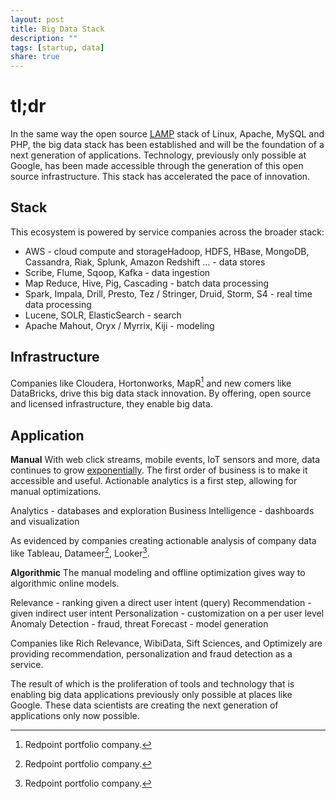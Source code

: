 ```yaml
---
layout: post
title: Big Data Stack
description: ""
tags: [startup, data]
share: true
---
```


# tl;dr

In the same way the open source [LAMP](http://en.wikipedia.org/wiki/LAMP_(software_bundle)) stack of Linux, Apache, MySQL and PHP, the big data stack has been established and will be the foundation of a next generation of applications.  Technology, previously only possible at Google, has been made accessible through the generation of this open source infrastructure.  This stack has accelerated the pace of innovation.

## Stack

This ecosystem is powered by service companies across the broader stack:
* AWS - cloud compute and storageHadoop, HDFS, HBase, MongoDB, Cassandra, Riak, Splunk, Amazon Redshift ... - data stores
* Scribe, Flume, Sqoop, Kafka - data ingestion
* Map Reduce, Hive, Pig, Cascading - batch data processing
* Spark, Impala, Drill, Presto, Tez / Stringer, Druid, Storm, S4 - real time data processing
* Lucene, SOLR, ElasticSearch - search
* Apache Mahout, Oryx / Myrrix, Kiji - modeling

## Infrastructure

Companies like Cloudera, Hortonworks, MapR[^1] and new comers like DataBricks, drive this big data stack innovation.  By offering, open source and licensed infrastructure, they enable big data.

## Application

**Manual**
With web click streams, mobile events, IoT sensors and more, data continues to grow [exponentially](http://techcrunch.com/2010/08/04/schmidt-data/).  The first order of business is to make it accessible and useful.  Actionable analytics is a first step, allowing for manual optimizations.

Analytics - databases and exploration
Business Intelligence - dashboards and visualization

As evidenced by companies creating actionable analysis of company data like Tableau, Datameer[^1], Looker[^1].

**Algorithmic**
The manual modeling and offline optimization gives way to algorithmic online models.

Relevance - ranking given a direct user intent (query)
Recommendation - given indirect user intent
Personalization - customization on a per user level
Anomaly Detection - fraud, threat
Forecast - model generation

Companies like Rich Relevance, WibiData, Sift Sciences, and Optimizely are providing recommendation, personalization and fraud detection as a service.

The result of which is the proliferation of tools and technology that is enabling big data applications previously only possible at places like Google.  These data scientists are creating the next generation of applications only now possible.

[^1]: Redpoint portfolio company.